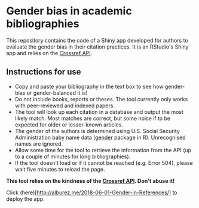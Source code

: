 # Gender bias in academic bibliographies

This repository contains the code of a Shiny app developed for authors to evaluate the gender bias in their citation practices. 
It is an RStudio's Shiny app and relies on the [Crossref API](https://github.com/CrossRef/rest-api-doc). 

## Instructions for use

  - Copy and paste your bibliography in the text box to see how gender-bias or gender-balanced it is!
  - Do not include books, reports or theses. The tool currently only works with peer-reviewed and indexed papers.
  - The tool will look up each citation in a database and output the most likely match. Most matches are correct, but some noise if to be expected for older or lesser-known articles.
  - The gender of the authors is determined using U.S. Social Security Administration baby name data ([gender](https://www.r-project.org/nosvn/pandoc/gender.html) package in R). Unrecognised names are ignored.
  - Allow some time for the tool to retrieve the information from the API (up to a couple of minutes for long bibliographies).
  - If the tool doesn't load or if it cannot be reached (e.g. Error 504), please wait five minutes to reload the page. 

**This tool relies on the kindness of the [Crossref API](https://github.com/CrossRef/rest-api-doc). Don't abuse it!**

Click (here)[http://alburez.me/2018-06-01-Gender-in-References/] to deploy the app.